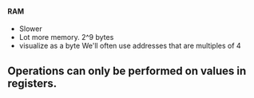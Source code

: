 #### RAM
- Slower
- Lot more memory. 2^9 bytes
- visualize as a byte
We'll often use addresses that are multiples of 4

Operations can only be performed on values in registers.
- 
<!--stackedit_data:
eyJoaXN0b3J5IjpbMTExNjQ4MzE3MF19
-->